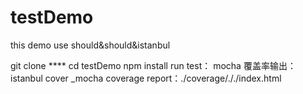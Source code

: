 # testDemo
this demo use should&amp;should&amp;istanbul

git clone ****
cd testDemo
npm install
run test： mocha
覆盖率输出： istanbul cover _mocha
coverage report：./coverage/././index.html

